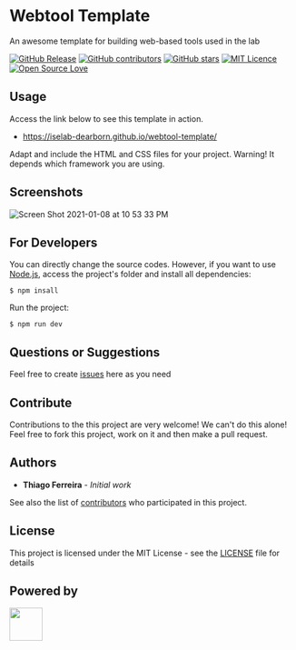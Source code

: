 # Webtool Template

An awesome template for building web-based tools used in the lab

[![GitHub Release](https://img.shields.io/github/release/iselab-dearborn/webtool-template.svg)](https://github.com/iselab-dearborn/webtool-template/releases/latest)
[![GitHub contributors](https://img.shields.io/github/contributors/iselab-dearborn/webtool-template.svg)](https://github.com/iselab-dearborn/webtool-template/graphs/contributors)
[![GitHub stars](https://img.shields.io/github/stars/iselab-dearborn/webtool-template.svg)](https://github.com/iselab-dearborn/webtool-template)
[![MIT Licence](https://badges.frapsoft.com/os/mit/mit.svg?v=103)](https://opensource.org/licenses/mit-license.php)
[![Open Source Love](https://badges.frapsoft.com/os/v1/open-source.svg?v=103)](https://github.com/ellerbrock/open-source-badges/)

## Usage

Access the link below to see this template in action.

- https://iselab-dearborn.github.io/webtool-template/

Adapt and include the HTML and CSS files for your project. Warning! It depends which framework you are using.

## Screenshots

![Screen Shot 2021-01-08 at 10 53 33 PM](https://user-images.githubusercontent.com/114015/104082470-6ef79c00-5204-11eb-822b-fd1cbebafa6f.png)

## For Developers

You can directly change the source codes. However, if you want to use [Node.js](http://nodejs.dev), access the project's folder and install all dependencies:

```
$ npm insall
```

Run the project:

```
$ npm run dev
```

## Questions or Suggestions

Feel free to create <a href="https://github.com/iselab-dearborn/webtool-template/issues">issues</a> here as you need

## Contribute

Contributions to the this project are very welcome! We can't do this alone! Feel free to fork this project, work on it and then make a pull request.

## Authors

* **Thiago Ferreira** - *Initial work*

See also the list of [contributors](https://github.com/iselab-dearborn/webtool-template/graphs/contributors) who participated in this project.

## License

This project is licensed under the MIT License - see the [LICENSE](LICENSE) file for details

## Powered by

<p float="left">
    <img src="https://user-images.githubusercontent.com/114015/77862143-99351b80-71e7-11ea-84b2-62038634f314.png" height="58px"/>
</p>
